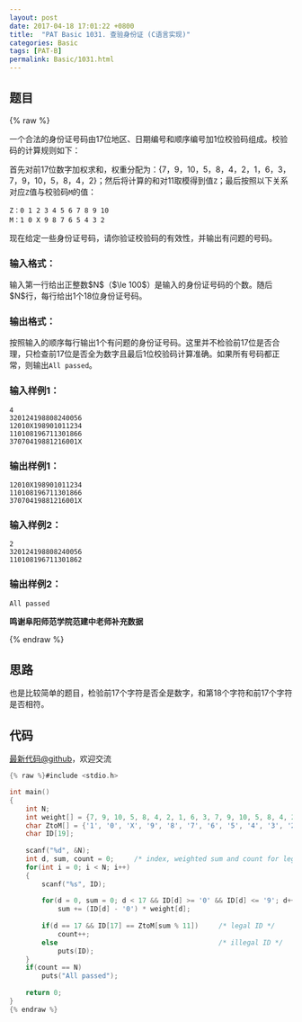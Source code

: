 ```yaml
---
layout: post
date: 2017-04-18 17:01:22 +0800
title:  "PAT Basic 1031. 查验身份证 (C语言实现)"
categories: Basic
tags: [PAT-B]
permalink: Basic/1031.html
---
```


## 题目

{% raw %}<div class="ques-view"><p>一个合法的身份证号码由17位地区、日期编号和顺序编号加1位校验码组成。校验码的计算规则如下：</p>
<p>首先对前17位数字加权求和，权重分配为：{7，9，10，5，8，4，2，1，6，3，7，9，10，5，8，4，2}；然后将计算的和对11取模得到值<code>Z</code>；最后按照以下关系对应<code>Z</code>值与校验码<code>M</code>的值：</p>
<pre><code>Z：0 1 2 3 4 5 6 7 8 9 10
M：1 0 X 9 8 7 6 5 4 3 2
</code></pre><p>现在给定一些身份证号码，请你验证校验码的有效性，并输出有问题的号码。</p>
<h3 id="-">输入格式：</h3>
<p>输入第一行给出正整数<span>$N$</span>（<span>$\le 100$</span>）是输入的身份证号码的个数。随后<span>$N$</span>行，每行给出1个18位身份证号码。</p>
<h3 id="-">输出格式：</h3>
<p>按照输入的顺序每行输出1个有问题的身份证号码。这里并不检验前17位是否合理，只检查前17位是否全为数字且最后1位校验码计算准确。如果所有号码都正常，则输出<code>All passed</code>。</p>
<h3 id="-1-">输入样例1：</h3>
<pre><code class="lang-in">4
320124198808240056
12010X198901011234
110108196711301866
37070419881216001X
</code></pre>
<h3 id="-1-">输出样例1：</h3>
<pre><code class="lang-out">12010X198901011234
110108196711301866
37070419881216001X
</code></pre>
<h3 id="-2-">输入样例2：</h3>
<pre><code>2
320124198808240056
110108196711301862
</code></pre><h3 id="-2-">输出样例2：</h3>
<pre><code>All passed
</code></pre><p><strong>鸣谢阜阳师范学院范建中老师补充数据</strong></p>
</div>{% endraw %}

## 思路

也是比较简单的题目，检验前17个字符是否全是数字，和第18个字符和前17个字符是否相符。

## 代码

[最新代码@github](https://github.com/OliverLew/PAT/blob/master/PATBasic/1031.c)，欢迎交流
```c
{% raw %}#include <stdio.h>

int main()
{
    int N;
    int weight[] = {7, 9, 10, 5, 8, 4, 2, 1, 6, 3, 7, 9, 10, 5, 8, 4, 2};
    char ZtoM[] = {'1', '0', 'X', '9', '8', '7', '6', '5', '4', '3', '2'};
    char ID[19];
    
    scanf("%d", &N);
    int d, sum, count = 0;     /* index, weighted sum and count for legal IDs */
    for(int i = 0; i < N; i++)
    {
        scanf("%s", ID);
        
        for(d = 0, sum = 0; d < 17 && ID[d] >= '0' && ID[d] <= '9'; d++)
            sum += (ID[d] - '0') * weight[d];
        
        if(d == 17 && ID[17] == ZtoM[sum % 11])     /* legal ID */
            count++;
        else                                        /* illegal ID */
            puts(ID);
    }
    if(count == N)
        puts("All passed");
    
    return 0;
}
{% endraw %}
```